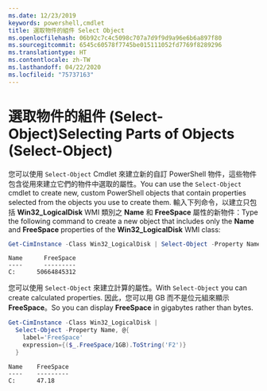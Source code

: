 ```yaml
---
ms.date: 12/23/2019
keywords: powershell,cmdlet
title: 選取物件的組件 Select Object
ms.openlocfilehash: 06b92c7c4c5098c707a7d9f9d9a96e6b6a897f80
ms.sourcegitcommit: 6545c60578f7745be015111052fd7769f8289296
ms.translationtype: HT
ms.contentlocale: zh-TW
ms.lasthandoff: 04/22/2020
ms.locfileid: "75737163"
---
```

# <a name="selecting-parts-of-objects-select-object"></a><span data-ttu-id="b6c98-103">選取物件的組件 (Select-Object)</span><span class="sxs-lookup"><span data-stu-id="b6c98-103">Selecting Parts of Objects (Select-Object)</span></span>

<span data-ttu-id="b6c98-104">您可以使用 `Select-Object` Cmdlet 來建立新的自訂 PowerShell 物件，這些物件包含從用來建立它們的物件中選取的屬性。</span><span class="sxs-lookup"><span data-stu-id="b6c98-104">You can use the `Select-Object` cmdlet to create new, custom PowerShell objects that contain properties selected from the objects you use to create them.</span></span> <span data-ttu-id="b6c98-105">輸入下列命令，以建立只包括 **Win32_LogicalDisk** WMI 類別之 **Name** 和 **FreeSpace** 屬性的新物件：</span><span class="sxs-lookup"><span data-stu-id="b6c98-105">Type the following command to create a new object that includes only the **Name** and **FreeSpace** properties of the **Win32_LogicalDisk** WMI class:</span></span>

```powershell
Get-CimInstance -Class Win32_LogicalDisk | Select-Object -Property Name,FreeSpace
```

```Output
Name      FreeSpace
----      ---------
C:      50664845312
```

<span data-ttu-id="b6c98-106">您可以使用 `Select-Object` 來建立計算的屬性。</span><span class="sxs-lookup"><span data-stu-id="b6c98-106">With `Select-Object` you can create calculated properties.</span></span> <span data-ttu-id="b6c98-107">因此，您可以用 GB 而不是位元組來顯示 **FreeSpace**。</span><span class="sxs-lookup"><span data-stu-id="b6c98-107">So you can display **FreeSpace** in gigabytes rather than bytes.</span></span>

```powershell
Get-CimInstance -Class Win32_LogicalDisk |
  Select-Object -Property Name, @{
    label='FreeSpace'
    expression={($_.FreeSpace/1GB).ToString('F2')}
  }
```

```Output
Name    FreeSpace
----    ---------
C:      47.18
```
